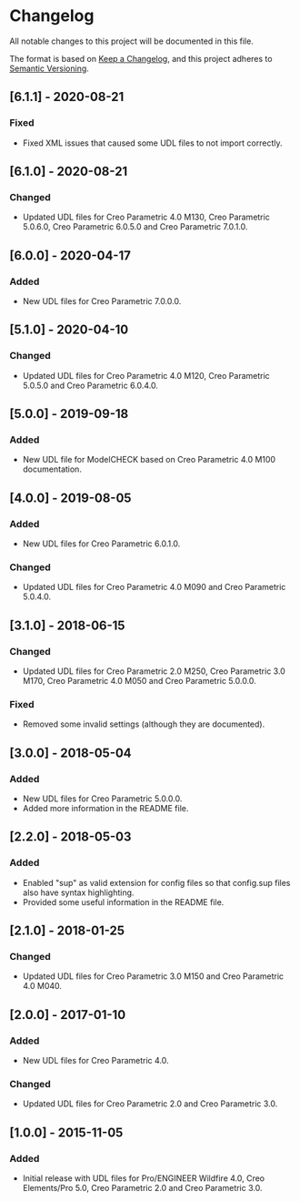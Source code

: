 # Changelog
All notable changes to this project will be documented in this file.

The format is based on [Keep a Changelog](https://keepachangelog.com/en/1.0.0/),
and this project adheres to [Semantic Versioning](https://semver.org/spec/v2.0.0.html).

## [6.1.1] - 2020-08-21
### Fixed
- Fixed XML issues that caused some UDL files to not import correctly.

## [6.1.0] - 2020-08-21
### Changed
- Updated UDL files for Creo Parametric 4.0 M130, Creo Parametric 5.0.6.0, Creo Parametric 6.0.5.0 and Creo Parametric 7.0.1.0.

## [6.0.0] - 2020-04-17
### Added
- New UDL files for Creo Parametric 7.0.0.0.

## [5.1.0] - 2020-04-10
### Changed
- Updated UDL files for Creo Parametric 4.0 M120, Creo Parametric 5.0.5.0 and Creo Parametric 6.0.4.0.

## [5.0.0] - 2019-09-18
### Added
- New UDL file for ModelCHECK based on Creo Parametric 4.0 M100 documentation.

## [4.0.0] - 2019-08-05
### Added
- New UDL files for Creo Parametric 6.0.1.0.

### Changed
- Updated UDL files for Creo Parametric 4.0 M090 and Creo Parametric 5.0.4.0.

## [3.1.0] - 2018-06-15
### Changed
- Updated UDL files for Creo Parametric 2.0 M250, Creo Parametric 3.0 M170, Creo Parametric 4.0 M050 and Creo Parametric 5.0.0.0.

### Fixed
- Removed some invalid settings (although they are documented).

## [3.0.0] - 2018-05-04
### Added
- New UDL files for Creo Parametric 5.0.0.0.
- Added more information in the README file.

## [2.2.0] - 2018-05-03
### Added
- Enabled "sup" as valid extension for config files so that config.sup files also have syntax highlighting.
- Provided some useful information in the README file.

## [2.1.0] - 2018-01-25
### Changed
- Updated UDL files for Creo Parametric 3.0 M150 and Creo Parametric 4.0 M040.

## [2.0.0] - 2017-01-10
### Added
- New UDL files for Creo Parametric 4.0.

### Changed
- Updated UDL files for Creo Parametric 2.0 and Creo Parametric 3.0.

## [1.0.0] - 2015-11-05
### Added
- Initial release with UDL files for Pro/ENGINEER Wildfire 4.0, Creo Elements/Pro 5.0, Creo Parametric 2.0 and Creo Parametric 3.0.

